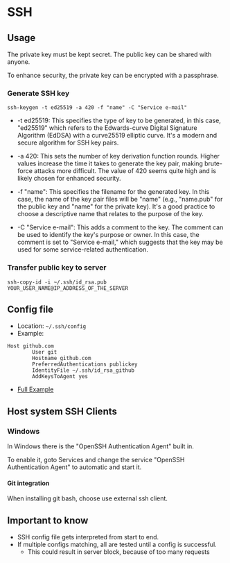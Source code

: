 # SSH

## Usage

The private key must be kept secret. The public key can be shared with anyone.

To enhance security, the private key can be encrypted with a passphrase.

### Generate SSH key

```
ssh-keygen -t ed25519 -a 420 -f "name" -C "Service e-mail"
```
- -t ed25519: This specifies the type of key to be generated, in this case, "ed25519" which refers to the Edwards-curve Digital Signature Algorithm (EdDSA) with a curve25519 elliptic curve. It's a modern and secure algorithm for SSH key pairs.

- -a 420: This sets the number of key derivation function rounds. Higher values increase the time it takes to generate the key pair, making brute-force attacks more difficult. The value of 420 seems quite high and is likely chosen for enhanced security.

- -f "name": This specifies the filename for the generated key. In this case, the name of the key pair files will be "name" (e.g., "name.pub" for the public key and "name" for the private key). It's a good practice to choose a descriptive name that relates to the purpose of the key.

- -C "Service e-mail": This adds a comment to the key. The comment can be used to identify the key's purpose or owner. In this case, the comment is set to "Service e-mail," which suggests that the key may be used for some service-related authentication.


### Transfer public key to server

```
ssh-copy-id -i ~/.ssh/id_rsa.pub YOUR_USER_NAME@IP_ADDRESS_OF_THE_SERVER
```


## Config file

- Location: `~/.ssh/config`
- Example:
```
Host github.com
        User git
        Hostname github.com
        PreferredAuthentications publickey
        IdentityFile ~/.ssh/id_rsa_github
        AddKeysToAgent yes     
```
- [Full Example](./config-example)

## Host system SSH Clients

### Windows

In Windows there is the "OpenSSH Authentication Agent" built in.

To enable it, goto Services and change the service "OpenSSH Authentication Agent" to automatic and start it.

#### Git integration

When installing git bash, choose use external ssh client.

## Important to know

- SSH config file gets interpreted from start to end.
- If multiple configs matching, all are tested until a config is successful.
  -  This could result in server block, because of too many requests
